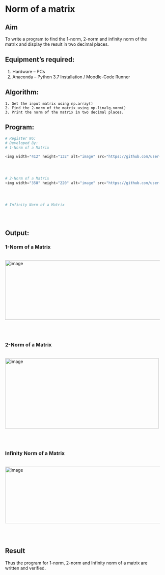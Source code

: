 # Norm of a matrix
## Aim
To write a program to find the 1-norm, 2-norm and infinity norm of the matrix and display the result in two decimal places.
## Equipment’s required:
1.	Hardware – PCs
2.	Anaconda – Python 3.7 Installation / Moodle-Code Runner
## Algorithm:
	1. Get the input matrix using np.array()   
    2. Find the 2-norm of the matrix using np.linalg.norm()
	3. Print the norm of the matrix in two decimal places.
## Program:
```Python
# Register No:
# Developed By:
# 1-Norm of a Matrix

<img width="412" height="132" alt="image" src="https://github.com/user-attachments/assets/23d93637-a1da-4833-9864-8f433d8f489b" />




# 2-Norm of a Matrix
<img width="358" height="220" alt="image" src="https://github.com/user-attachments/assets/d18ff7e5-549f-4c0f-ac72-5ec572defd6e" />




# Infinity Norm of a Matrix





```
## Output:
### 1-Norm of a Matrix
<br><img width="557" height="194" alt="image" src="https://github.com/user-attachments/assets/a4bfa880-f7dc-486e-aa13-4cb0ececc348" />

<br>
<br>

### 2-Norm of a Matrix
<br><img width="500" height="229" alt="image" src="https://github.com/user-attachments/assets/0d0fcad3-c418-49cb-917b-4e43a68e61ac" />

<br>
<br>

### Infinity Norm of a Matrix
<br><img width="544" height="184" alt="image" src="https://github.com/user-attachments/assets/6898542d-cc77-41a0-8d13-d1a7a411b5c6" />

<br>
<br>

## Result
Thus the program for 1-norm, 2-norm and Infinity norm of a matrix are written and verified.

